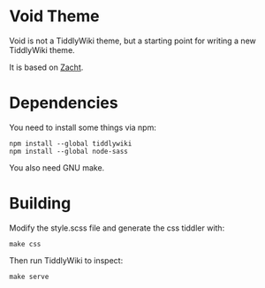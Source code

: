 # Void Theme

Void is not a TiddlyWiki theme, but a starting point for writing a new TiddlyWiki theme.

It is based on [Zacht](https://github.com/OdinJorna/zacht-theme).

# Dependencies

You need to install some things via npm:

    npm install --global tiddlywiki
    npm install --global node-sass

You also need GNU make.

# Building

Modify the style.scss file and generate the css tiddler with:

    make css

Then run TiddlyWiki to inspect:

    make serve
